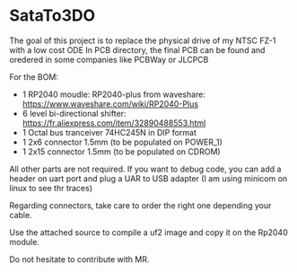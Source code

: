 # SataTo3DO
The goal of this project is to replace the physical drive of my NTSC FZ-1 with a low cost ODE
In PCB directory, the final PCB can be found and oredered in some companies like PCBWay or JLCPCB

For the BOM:
- 1 RP2040 moudle: RP2040-plus from waveshare: https://www.waveshare.com/wiki/RP2040-Plus
- 6 level bi-directional shifter: https://fr.aliexpress.com/item/32890488553.html
- 1 Octal bus tranceiver 74HC245N in DIP format
- 1 2x6 connector 1.5mm (to be populated on POWER_1)
- 1 2x15 connector 1.5mm (to be populated on CDROM)

All other parts are not required. If you want to debug code, you can add a header on uart port and plug a UAR to USB adapter (I am using minicom on linux to see thr traces)

Regarding connectors, take care to order the right one depending your cable.

Use the attached source to compile a uf2 image and copy it on the Rp2040 module.

Do not hesitate to contribute with MR.
